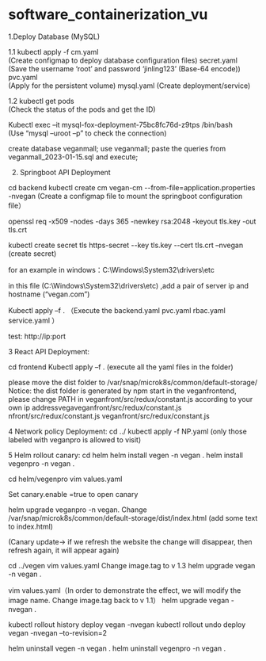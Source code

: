 # software_containerization_vu
1.Deploy Database (MySQL)

1.1 kubectl apply -f 
cm.yaml  
(Create configmap to deploy database configuration files)
secret.yaml 
(Save the username ‘root’  and password ‘jinling123’ (Base-64 encode))
pvc.yaml  
(Apply for the persistent volume)
mysql.yaml 
(Create deployment/service)

1.2 
kubectl get pods  
(Check the status of the pods and get the ID)

Kubectl exec –it mysql-fox-deployment-75bc8fc76d-z9tps /bin/bash  
(Use “mysql –uroot –p”   to check the connection)

create database veganmall;
use veganmall;
paste the queries from veganmall_2023-01-15.sql and execute;

2. Springboot API Deployment

cd backend
kubectl create cm vegan-cm --from-file=application.properties -nvegan
(Create a configmap file to mount the springboot configuration file）



openssl req -x509 -nodes -days 365 -newkey rsa:2048 -keyout tls.key -out tls.crt

kubectl create secret tls https-secret --key tls.key --cert tls.crt –nvegan   (create secret)

for an example in windows：C:\Windows\System32\drivers\etc 

in this file  (C:\Windows\System32\drivers\etc) ,add  a pair of server ip and hostname (“vegan.com”)


Kubectl apply –f . （Execute the backend.yaml pvc.yaml rbac.yaml service.yaml ）

test: http://ip:port


3 React API Deployment:

cd frontend
Kubectl apply –f .    (execute all the yaml files in the folder)

please move the dist folder to /var/snap/microk8s/common/default-storage/
Notice: the dist folder is generated by npm start in the veganfrontend, please change PATH in  veganfront/src/redux/constant.js according to your own ip addressvegaveganfront/src/redux/constant.js
nfront/src/redux/constant.js
veganfront/src/redux/constant.js






4 Network policy Deployment:
cd ../
kubectl apply -f NP.yaml (only those labeled with veganpro is allowed to visit)

5 Helm rollout canary:
cd helm
helm install vegen -n vegan .
helm install vegenpro -n vegan .

cd helm/vegenpro 
vim values.yaml 

Set canary.enable =true  to open canary 
 
helm upgrade veganpro -n vegan. 
Change /var/snap/microk8s/common/default-storage/dist/index.html (add some text to index.html) 

(Canary update→ if we refresh the website the change will disappear, then refresh again, it will appear again)


cd ../vegen
vim values.yaml
Change image.tag to v 1.3
helm upgrade vegan -n vegan .

vim values.yaml（In order to demonstrate the effect, we will modify the image name. Change image.tag back  to v 1.1） 
helm upgrade vegan -nvegan .

kubectl rollout history deploy vegan -nvegan
kubectl rollout undo deploy vegan -nvegan –to-revision=2


helm uninstall vegen -n vegan .
helm uninstall vegenpro -n vegan .



